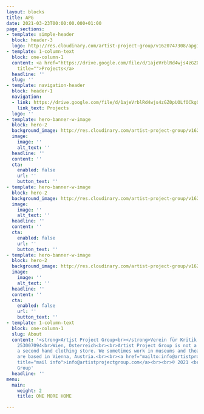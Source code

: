 ```yaml
---
layout: blocks
title: APG
date: 2021-03-23T00:00:00.000+01:00
page_sections:
- template: simple-header
  block: header-3
  logo: http://res.cloudinary.com/artist-project-group/v1620747308/apg1/APG_Logo_Dev_V12_3A1_x1200_en9j2o.png
- template: 1-column-text
  block: one-column-1
  content: <a href="https://drive.google.com/file/d/1ajeVrblRd4wjs4zGZ0pUOLfOCkgQf1FZ/view?usp=sharing"
    title="">Projects</a>
  headline: ''
  slug: ''
- template: navigation-header
  block: header-1
  navigation:
  - link: https://drive.google.com/file/d/1ajeVrblRd4wjs4zGZ0pUOLfOCkgQf1FZ/view?usp=sharing
    link_text: Projects
  logo: ''
- template: hero-banner-w-image
  block: hero-2
  background_image: http://res.cloudinary.com/artist-project-group/v1621247408/apg1/AAAA_web-4238_x1200_co5b0k.jpg
  image:
    image: ''
    alt_text: ''
  headline: ''
  content: ''
  cta:
    enabled: false
    url: ''
    button_text: ''
- template: hero-banner-w-image
  block: hero-2
  background_image: http://res.cloudinary.com/artist-project-group/v1621247701/apg1/artistpartnerservice_locationpost_uqof3l.jpg
  image:
    image: ''
    alt_text: ''
  headline: ''
  content: ''
  cta:
    enabled: false
    url: ''
    button_text: ''
- template: hero-banner-w-image
  block: hero-2
  background_image: http://res.cloudinary.com/artist-project-group/v1621244519/apg1/049_SG_Prem_DSC01109_krtwys.jpg
  image:
    image: ''
    alt_text: ''
  headline: ''
  content: ''
  cta:
    enabled: false
    url: ''
    button_text: ''
- template: 1-column-text
  block: one-column-1
  slug: About
  content: '<strong>Artist Project Group<br></strong>Verein für Kritik und Produktion<br>ZVR-Number:
    253007094<br>Wien, Österreich<br><br>Artist Project Group is not a brewery nor
    a second hand clothing store. We sometimes work in museums and theatres. <br>We
    are based in Vienna, Austria.<br><br><a href="mailto:info@artistprojectgroup.com"
    title="mail info">info@artistprojectgroup.com</a><br><br>© 2021 <br>Artist Project
    Group'
  headline: ''
menu:
  main:
    weight: 2
    title: ONE MORE HOME

---
```

